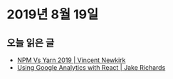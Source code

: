# 2019년 8월 19일

## 오늘 읽은 글

* [NPM Vs Yarn 2019 | Vincent Newkirk](https://medium.com/@vincentnewkirk/npm-vs-yarn-2019-e88757b17038)
* [Using Google Analytics with React | Jake Richards](https://levelup.gitconnected.com/using-google-analytics-with-react-3d98d709399b)
